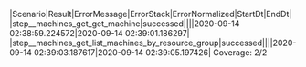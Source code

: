 |Scenario|Result|ErrorMessage|ErrorStack|ErrorNormalized|StartDt|EndDt|
|step__machines_get_get_machine|successed||||2020-09-14 02:38:59.224572|2020-09-14 02:39:01.186297|
|step__machines_get_list_machines_by_resource_group|successed||||2020-09-14 02:39:03.187617|2020-09-14 02:39:05.197426|
Coverage: 2/2
